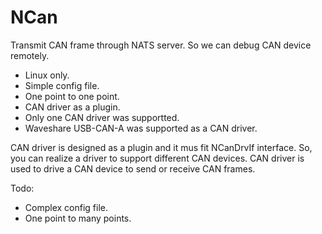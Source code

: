 # NCan

Transmit CAN frame through NATS server. So we can debug CAN device remotely.

- Linux only.
- Simple config file.
- One point to one point.
- CAN driver as a plugin.
- Only one CAN driver was supportted.
- Waveshare USB-CAN-A was supported as a CAN driver.

CAN driver is designed as a plugin and it mus fit NCanDrvIf interface. So, you can realize a driver to support different CAN devices. CAN driver is used to drive a CAN device to send or receive CAN frames.

Todo:

- Complex config file.
- One point to many points.
